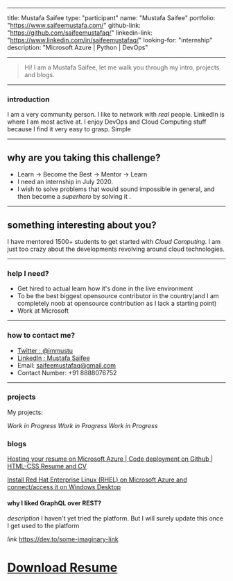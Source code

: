 ---
title: Mustafa Saifee
type: "participant"
name: "Mustafa Saifee"
portfolio: "https://www.saifeemustafa.com/"
github-link: "https://github.com/saifeemustafaq/"
linkedin-link: "https://www.linkedin.com/in/saifeemustafaq/"
looking-for: "internship"
description: "Microsoft Azure | Python | DevOps"

------

> Hi! I am a Mustafa Saifee, let me walk you through my intro, projects and blogs.

------

### introduction

I am a very community person. I like to network with *real* people. LinkedIn is where I am most active at. I enjoy DevOps and Cloud Computing stuff because I find it very easy to grasp. Simple

------

## why are you taking this challenge?

- Learn -> Become the Best -> Mentor -> Learn
- I need an internship in July 2020.
- I wish to solve problems that would sound impossible in general, and then become a *superhero* by solving it .

------

## something interesting about you?

I have mentored 1500+ students to get started with *Cloud Computing*. I am just too crazy about the developments revolving around cloud technologies.

------

### help I need?

- Get hired to actual learn how it's done in the live environment
- To be the best biggest opensource contributor in the country(and I am completely noob at opensource contribution as I lack a starting point)
- Work at Microsoft

------

### how to contact me?

- [Twitter : @immustu](https://twitter.com/immustu)
- [LinkedIn : Mustafa Saifee](https://www.linkedin.com/in/saifeemustafaq/)
- Email: [saifeemustafaq@gmail.com](mailto:saifeemustafaq@gmail.com)
- Contact Number: +91 8888076752

------

### projects

My projects:

*Work in Progress*
*Work in Progress*
*Work in Progress*


### blogs

[Hosting your resume on Microsoft Azure | Code deployment on Github | HTML-CSS Resume and CV](https://www.linkedin.com/pulse/hosting-your-resume-microsoft-azure-code-deployment-github-saifee)

[Install Red Hat Enterprise Linux (RHEL) on Microsoft Azure and connect/access it on Windows Desktop](https://www.linkedin.com/pulse/install-red-hat-enterprise-linux-rhel-microsoft-azure-mustafa-saifee/)

#### why I liked GraphQL over REST?

_description_ I haven't yet tried the platform. But I will surely update this once I get used to the platform

_link_ https://dev.to/some-imaginary-link

# [Download Resume](https://www.saifeemustafa.com/resume)
